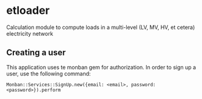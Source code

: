 etloader
========

Calculation module to compute loads in a multi-level (LV, MV, HV, et cetera) electricity network


## Creating a user

This application uses te monban gem for authorization. In order to sign up a
user, use the following command:

`Monban::Services::SignUp.new({email: <email>, password: <password>}).perform`
